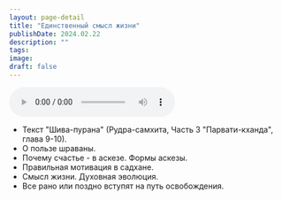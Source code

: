 ```yaml
---
layout: page-detail
title: "Единственный смысл жизни"
publishDate: 2024.02.22
description: ""
tags:
image:
draft: false
---
```


<audio title="2024.02.22 - Единственный смысл жизни.mp3" src="https://filer-api.advayta.org/v1.0/public/files/73625" controls=""></audio>

* Текст "Шива-пурана" (Рудра-самхита, Часть 3 "Парвати-кханда", глава 9-10).
* О пользе шраваны.
* Почему счастье - в аскезе. Формы аскезы.
* Правильная мотивация в садхане.
* Смысл жизни. Духовная эволюция.
* Все рано или поздно вступят на путь освобождения.

  
